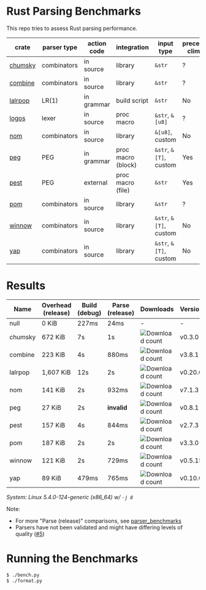 # Rust Parsing Benchmarks

This repo tries to assess Rust parsing performance.

| crate     | parser type | action code | integration        | input type             | precedence climbing | parameterized rules | streaming input |
|-----------|-------------|-------------|--------------------|------------------------|---------------------|---------------------|-----------------|
| [chumsky] | combinators | in source   | library            | `&str`                 | ?                   | ?                   | ?               |
| [combine] | combinators | in source   | library            | `&str`                 | ?                   | ?                   | ?               |
| [lalrpop] | LR(1)       | in grammar  | build script       | `&str`                 | No                  | Yes                 | No              |
| [logos]   | lexer       | in source   | proc macro         | `&str`, `&[u8]`        | ?                   | ?                   | ?               |
| [nom]     | combinators | in source   | library            | `&[u8]`, custom        | No                  | Yes                 | Yes             |
| [peg]     | PEG         | in grammar  | proc macro (block) | `&str`, `&[T]`, custom | Yes                 | Yes                 | No              |
| [pest]    | PEG         | external    | proc macro (file)  | `&str`                 | Yes                 | No                  | No              |
| [pom]     | combinators | in source   | library            | `&str`                 | ?                   | ?                   | ?               |
| [winnow]  | combinators | in source   | library            | `&str`, `&[T]`, custom | No                  | Yes                 | Yes             |
| [yap]     | combinators | in source   | library            | `&str`, `&[T]`, custom | No                  | Yes                 | ?               |

# Results

Name | Overhead (release) | Build (debug) | Parse (release) | Downloads | Version
-----|--------------------|---------------|-----------------|-----------|--------
null | 0 KiB | 227ms | 24ms | - | -
chumsky | 672 KiB | 7s | 1s | ![Download count](https://img.shields.io/crates/dr/ariadne) | v0.3.0
combine | 223 KiB | 4s | 880ms | ![Download count](https://img.shields.io/crates/dr/combine) | v3.8.1
lalrpop | 1,607 KiB | 12s | 2s | ![Download count](https://img.shields.io/crates/dr/lalrpop-util) | v0.20.0
nom | 141 KiB | 2s | 932ms | ![Download count](https://img.shields.io/crates/dr/nom) | v7.1.3
peg | 27 KiB | 2s | **invalid** | ![Download count](https://img.shields.io/crates/dr/peg) | v0.8.1
pest | 157 KiB | 4s | 844ms | ![Download count](https://img.shields.io/crates/dr/pest) | v2.7.3
pom | 187 KiB | 2s | 2s | ![Download count](https://img.shields.io/crates/dr/pom) | v3.3.0
winnow | 121 KiB | 2s | 729ms | ![Download count](https://img.shields.io/crates/dr/winnow) | v0.5.15
yap | 89 KiB | 479ms | 765ms | ![Download count](https://img.shields.io/crates/dr/yap) | v0.10.0

*System: Linux 5.4.0-124-generic (x86_64) w/ `-j 8`*

Note:
- For more "Parse (release)" comparisons, see [parser_benchmarks](https://github.com/rust-bakery/parser_benchmarks)
- Parsers have not been validated and might have differing levels of quality ([#5](https://github.com/epage/parse-benchmarks-rs/issues/5))

# Running the Benchmarks

```bash
$ ./bench.py
$ ./format.py
```

[chumsky]: https://github.com/zesterer/chumsky
[combine]: https://github.com/Marwes/combine
[lalrpop]: https://github.com/lalrpop/lalrpop
[logos]: https://github.com/maciejhirsz/logos
[nom]: https://github.com/geal/nom
[peg]: https://github.com/kevinmehall/rust-peg
[pest]: https://github.com/pest-parser/pest
[pom]: https://github.com/j-f-liu/pom
[winnow]: https://github.com/winnow-rs/winnow
[yap]: https://github.com/jsdw/yap
